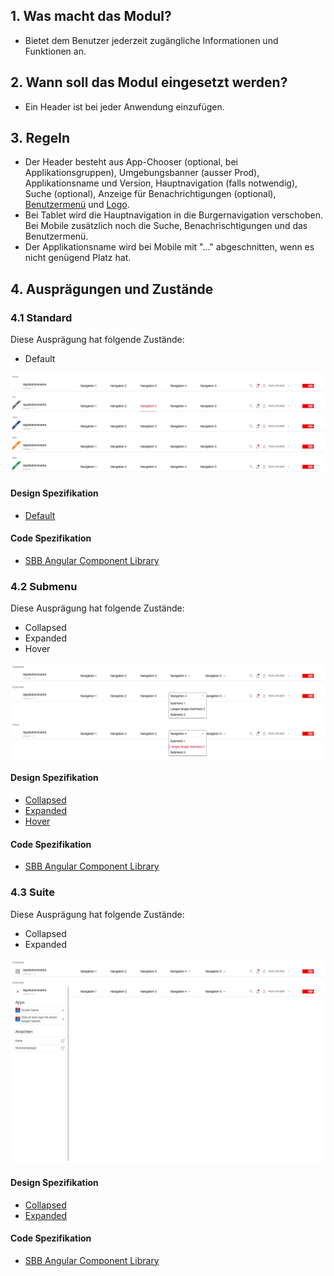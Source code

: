 ## 1. Was macht das Modul? 
* Bietet dem Benutzer jederzeit zugängliche Informationen und Funktionen an.


## 2. Wann soll das Modul eingesetzt werden? 
* Ein Header ist bei jeder Anwendung einzufügen.


## 3. Regeln
* Der Header besteht aus App-Chooser (optional, bei Applikationsgruppen), Umgebungsbanner (ausser Prod), Applikationsname und Version, Hauptnavigation (falls notwendig), Suche (optional), Anzeige für Benachrichtigungen (optional), [Benutzermenü](https://digital.sbb.ch/de/webapps/components/usermenu) und [Logo](https://digital.sbb.ch/de/webapps/basics/brand).
* Bei Tablet wird die Hauptnavigation in die Burgernavigation verschoben. Bei Mobile zusätzlich noch die Suche, Benachrischtigungen und das Benutzermenü.
* Der Applikationsname wird bei Mobile mit "..." abgeschnitten, wenn es nicht genügend Platz hat.


## 4. Ausprägungen und Zustände 
### 4.1 Standard
Diese Ausprägung hat folgende Zustände:
* Default

![Darstellung des Moduls Header in der Standard Ausprägung](https://raw.githubusercontent.com/sbb-design-systems/design-system-webapp-documentation/master/documentation/modules/header/images/Header_Default.png 'class: image')

#### Design Spezifikation
* [Default](https://sbb.invisionapp.com/d/main#/console/17140415/385266877/inspect)

#### Code Spezifikation
* [SBB Angular Component Library](https://sbb-angular.app.sbb.ch/business/components/header)

### 4.2 Submenu
Diese Ausprägung hat folgende Zustände:
* Collapsed
* Expanded
* Hover

![Darstellung des Moduls Header in der Ausprägung mit Unternavigation](https://raw.githubusercontent.com/sbb-design-systems/design-system-webapp-documentation/master/documentation/modules/header/images/Header_Submenu.png 'class: image')

#### Design Spezifikation
* [Collapsed](https://sbb.invisionapp.com/d/main#/console/17140415/385266878/inspect)
* [Expanded](https://sbb.invisionapp.com/d/main#/console/17140415/385266879/inspect)
* [Hover](https://sbb.invisionapp.com/d/main#/console/17140415/385266880/inspect)

#### Code Spezifikation
* [SBB Angular Component Library](https://sbb-angular.app.sbb.ch/business/components/header)

### 4.3 Suite
Diese Ausprägung hat folgende Zustände:
* Collapsed
* Expanded

![Darstellung des Moduls Header mit der Navigation einer Suite zum Wechsel zwischen Anwendungen](https://raw.githubusercontent.com/sbb-design-systems/design-system-webapp-documentation/master/documentation/modules/header/images/Header_Suite.png 'class: image')

#### Design Spezifikation
* [Collapsed](https://sbb.invisionapp.com/d/main#/console/17140415/385266881/inspect)
* [Expanded](https://sbb.invisionapp.com/d/main#/console/17140415/385266882/inspect)

#### Code Spezifikation
* [SBB Angular Component Library](https://sbb-angular.app.sbb.ch/business/components/header)
